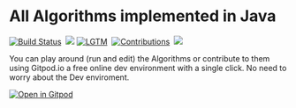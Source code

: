 # All Algorithms implemented in Java
[![Build Status](https://img.shields.io/travis/shellhub/Algorithms-Java.svg?label=Travis%20CI&logo=travis)](https://travis-ci.com/shellhub/Algorithms-Java)&nbsp;
![](https://img.shields.io/badge/language-java-b07219.svg)
[![LGTM](https://img.shields.io/lgtm/alerts/github/shellhub/Algorithms-Java.svg?label=LGTM&logo=LGTM)](https://lgtm.com/projects/g/shellhub/Algorithms-Java/alerts)&nbsp;
[![Contributions](https://img.shields.io/static/v1.svg?label=Contributions&message=Welcome&color=0059b3)](https://github.com/Algorithms-Java/blob/master/CONTRIBUTING.md)&nbsp;
![](https://img.shields.io/github/repo-size/shellhub/Algorithms-Java.svg?label=Repo%20size)&nbsp;

You can play around (run and edit) the Algorithms or contribute to them using Gitpod.io a free online dev environment with a single click. No need to worry about the Dev enviroment.&nbsp;

[![Open in Gitpod](https://gitpod.io/button/open-in-gitpod.svg)](https://gitpod.io/#https://github.com/shellhub/Algorithms-Java)
